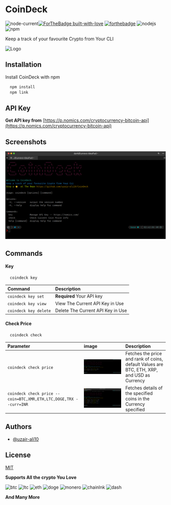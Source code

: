
# CoinDeck
![node-current](https://img.shields.io/node/v/configstore?style=for-the-badge)[![ForTheBadge built-with-love](http://ForTheBadge.com/images/badges/built-with-love.svg)](https://GitHub.com/uzair-ali10/)
[![forthebadge](https://forthebadge.com/images/badges/made-with-javascript.svg)](https://GitHub.com/uzair-ali10/)
![nodejs](https://img.shields.io/badge/Node.js-339933?style=for-the-badge&logo=nodedotjs&logoColor=white)
![npm](https://img.shields.io/badge/npm-CB3837?style=for-the-badge&logo=npm&logoColor=white)



Keep a track of your favourite Crypto from Your CLI


![Logo](https://encrypted-tbn0.gstatic.com/images?q=tbn:ANd9GcQ2thhmR0E15VyJMSNpEQn7_JlSQ015LEDaqgZnxDn8WtjejU6fnR1eOMYzoH5VRGxeJVY&usqp=CAU)

    
## Installation

Install CoinDeck with npm

```bash
  npm install
  npm link
```
## API Key
**Get API key from** [https://p.nomics.com/cryptocurrency-bitcoin-api](https://p.nomics.com/cryptocurrency-bitcoin-api)


  
## Screenshots

![App Screenshot](images/welc.png)

  
## Commands

#### Key

```bash
  coindeck key
```

| Command |  Description                |
| :-------- | :------------------------- |
| `coindeck key set` |  **Required** Your API key |
| `coindeck key view`|  View The Current API Key in Use |
| `coindeck key delete` |  Delete The Current API Key in Use|

#### Check Price

```bash
  coindeck check
```

| Parameter | image     | Description                |
| :-------- | :------- | :------------------------- |
| `coindeck check price` | ![App Screenshot](images/default.png) | Fetches the price and rank of coins, default Values are BTC, ETH, XRP, and USD as Currency |
| `coindeck check price --coin=BTC,XMR,ETH,LTC,DOGE,TRX --curr=INR` | ![App Screenshot](images/app-price.png) | Fetches details of the specified coins in the Currency specified |

  

  
## Authors

- [@uzair-ali10](https://www.github.com/uzair-ali10)

  
## License

[MIT](https://choosealicense.com/licenses/mit/)


**Supports All the crypto You Love**


![btc](https://img.shields.io/badge/Bitcoin-000000?style=for-the-badge&logo=bitcoin&logoColor=white)
![ltc](https://img.shields.io/badge/Litecoin-A6A9AA?style=for-the-badge&logo=litecoin&logoColor=white)
![eth](https://img.shields.io/badge/Ethereum-A6A9AA?style=for-the-badge&logo=ethereum&logoColor=white)
![doge](https://img.shields.io/badge/dogecoin-C2A633?style=for-the-badge&logo=dogecoin&logoColor=white)
![monero](https://img.shields.io/badge/monero-FF6600?style=for-the-badge&logo=monero&logoColor=white)
![chainlnk](https://img.shields.io/badge/chainlink-375BD2?style=for-the-badge&logo=chainlink&logoColor=white)
![dash](https://img.shields.io/badge/dash-008DE4?style=for-the-badge&logo=dash&logoColor=white)

**And Many More**